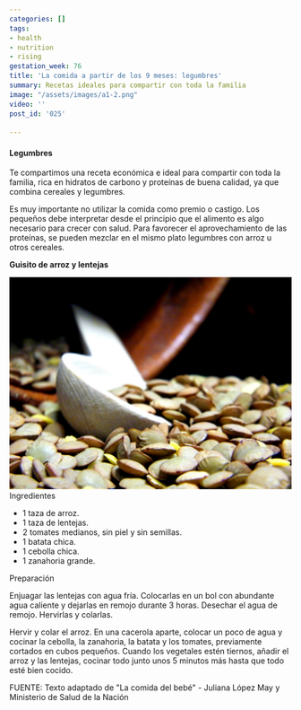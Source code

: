 ```yaml
---
categories: []
tags:
- health
- nutrition
- rising
gestation_week: 76
title: 'La comida a partir de los 9 meses: legumbres'
summary: Recetas ideales para compartir con toda la familia
image: "/assets/images/a1-2.png"
video: ''
post_id: '025'

---
```

#### Legumbres

  
Te compartimos una receta económica e ideal para compartir con toda la familia, rica en hidratos de carbono y proteínas de buena calidad, ya que combina cereales y legumbres.

Es muy importante no utilizar la comida como premio o castigo. Los pequeños debe interpretar desde el principio que el alimento es algo necesario para crecer con salud. Para favorecer el aprovechamiento de las proteínas, se pueden mezclar en el mismo plato legumbres con arroz u otros cereales. 

**Guisito de arroz y lentejas**

![](/assets/images/recetas_9_meses_legumbres.png)Ingredientes

* 1 taza de arroz.
* 1 taza de lentejas.
* 2 tomates medianos, sin piel y sin semillas.
* 1 batata chica.
* 1 cebolla chica.
* 1 zanahoria grande. 

Preparación

Enjuagar las lentejas con agua fría. Colocarlas en un bol con abundante agua caliente y dejarlas en remojo durante 3 horas. Desechar el agua de remojo. Hervirlas y colarlas.

Hervir y colar el arroz. En una cacerola aparte, colocar un poco de agua y cocinar la cebolla, la zanahoria, la batata y los tomates, previamente cortados en cubos pequeños. Cuando los vegetales estén tiernos, añadir el arroz y las lentejas, cocinar todo junto unos 5 minutos más hasta que todo esté bien cocido.  

FUENTE: Texto adaptado de "La comida del bebé" - Juliana López May y Ministerio de Salud de la Nación